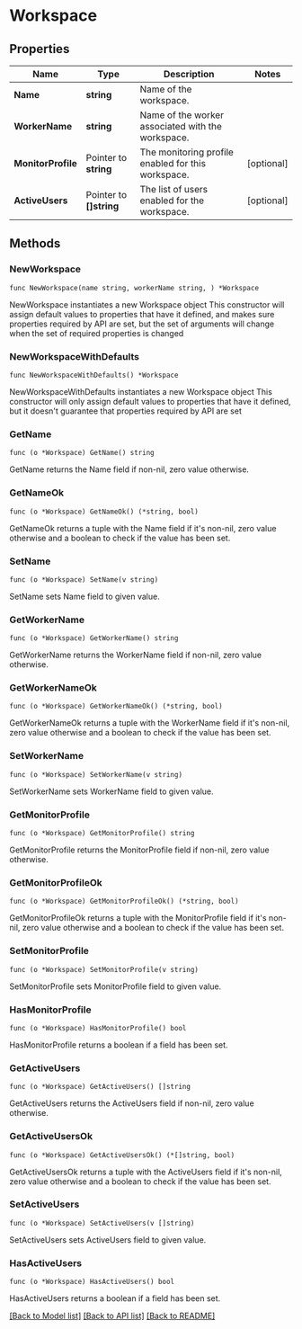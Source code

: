 # Workspace

## Properties

Name | Type | Description | Notes
------------ | ------------- | ------------- | -------------
**Name** | **string** | Name of the workspace. | 
**WorkerName** | **string** | Name of the worker associated with the workspace. | 
**MonitorProfile** | Pointer to **string** | The monitoring profile enabled for this workspace. | [optional] 
**ActiveUsers** | Pointer to **[]string** | The list of users enabled for the workspace. | [optional] 

## Methods

### NewWorkspace

`func NewWorkspace(name string, workerName string, ) *Workspace`

NewWorkspace instantiates a new Workspace object
This constructor will assign default values to properties that have it defined,
and makes sure properties required by API are set, but the set of arguments
will change when the set of required properties is changed

### NewWorkspaceWithDefaults

`func NewWorkspaceWithDefaults() *Workspace`

NewWorkspaceWithDefaults instantiates a new Workspace object
This constructor will only assign default values to properties that have it defined,
but it doesn't guarantee that properties required by API are set

### GetName

`func (o *Workspace) GetName() string`

GetName returns the Name field if non-nil, zero value otherwise.

### GetNameOk

`func (o *Workspace) GetNameOk() (*string, bool)`

GetNameOk returns a tuple with the Name field if it's non-nil, zero value otherwise
and a boolean to check if the value has been set.

### SetName

`func (o *Workspace) SetName(v string)`

SetName sets Name field to given value.


### GetWorkerName

`func (o *Workspace) GetWorkerName() string`

GetWorkerName returns the WorkerName field if non-nil, zero value otherwise.

### GetWorkerNameOk

`func (o *Workspace) GetWorkerNameOk() (*string, bool)`

GetWorkerNameOk returns a tuple with the WorkerName field if it's non-nil, zero value otherwise
and a boolean to check if the value has been set.

### SetWorkerName

`func (o *Workspace) SetWorkerName(v string)`

SetWorkerName sets WorkerName field to given value.


### GetMonitorProfile

`func (o *Workspace) GetMonitorProfile() string`

GetMonitorProfile returns the MonitorProfile field if non-nil, zero value otherwise.

### GetMonitorProfileOk

`func (o *Workspace) GetMonitorProfileOk() (*string, bool)`

GetMonitorProfileOk returns a tuple with the MonitorProfile field if it's non-nil, zero value otherwise
and a boolean to check if the value has been set.

### SetMonitorProfile

`func (o *Workspace) SetMonitorProfile(v string)`

SetMonitorProfile sets MonitorProfile field to given value.

### HasMonitorProfile

`func (o *Workspace) HasMonitorProfile() bool`

HasMonitorProfile returns a boolean if a field has been set.

### GetActiveUsers

`func (o *Workspace) GetActiveUsers() []string`

GetActiveUsers returns the ActiveUsers field if non-nil, zero value otherwise.

### GetActiveUsersOk

`func (o *Workspace) GetActiveUsersOk() (*[]string, bool)`

GetActiveUsersOk returns a tuple with the ActiveUsers field if it's non-nil, zero value otherwise
and a boolean to check if the value has been set.

### SetActiveUsers

`func (o *Workspace) SetActiveUsers(v []string)`

SetActiveUsers sets ActiveUsers field to given value.

### HasActiveUsers

`func (o *Workspace) HasActiveUsers() bool`

HasActiveUsers returns a boolean if a field has been set.


[[Back to Model list]](../README.md#documentation-for-models) [[Back to API list]](../README.md#documentation-for-api-endpoints) [[Back to README]](../README.md)


